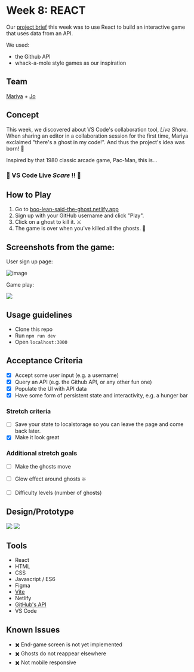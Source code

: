 # Week 8: REACT

Our [project brief](https://learn.foundersandcoders.com/course/syllabus/client-side-app/project/) this week was to use React to build an interactive game that uses data from an API.

We used:
- the Github API
- whack-a-mole style games as our inspiration

## Team

[Mariya](https://github.com/mariyapeychinova) + [Jo](https://github.com/jamdelion)

## Concept

This week, we discovered about VS Code's collaboration tool, *Live Share*. When sharing an editor in a collaboration session for the first time, Mariya exclaimed "there's a ghost in my code!". And thus the project's idea was born! :baby_chick: 

Inspired by that 1980 classic arcade game, Pac-Man, this is...

###  :ghost: VS Code Live *Scare* !! :ghost: 

## How to Play

1. Go to [boo-lean-said-the-ghost.netlify.app](https://boo-lean-said-the-ghost.netlify.app)
2. Sign up with your GitHub username and click "Play".
3. Click on a ghost to kill it. :crossed_swords: 
4. The game is over when you've killed all the ghosts. :grimacing: 

## Screenshots from the game:

User sign up page:

![image](https://user-images.githubusercontent.com/31373245/118268158-f015b700-b4b4-11eb-95f9-6e08cd857ed3.png)

Game play:

![](https://i.imgur.com/6Hp6ynn.png)


## Usage guidelines

- Clone this repo
- Run `npm run dev`
- Open `localhost:3000`

## Acceptance Criteria

- [x] Accept some user input (e.g. a username)
- [x] Query an API (e.g. the Github API, or any other fun one)
- [x] Populate the UI with API data
- [x] Have some form of persistent state and interactivity, e.g. a hunger bar

### Stretch criteria

- [ ] Save your state to localstorage so you can leave the page and come back later.
- [x] Make it look great

### Additional stretch goals

- [ ] Make the ghosts move
- [ ] Glow effect around ghosts :sparkle: 
- [ ] Difficulty levels (number of ghosts)


## Design/Prototype

![](https://i.imgur.com/To6jRBR.png)
![](https://i.imgur.com/VgXOOkd.png)

## Tools

- React
- HTML
- CSS
- Javascript / ES6
- Figma
- [Vite](https://vitejs.dev/)
- Netlify
- [GitHub's API](https://developer.github.com/v3/)
- VS Code


## Known Issues 

- :heavy_multiplication_x:  End-game screen is not yet implemented 
- :heavy_multiplication_x:  Ghosts do not reappear elsewhere
- :heavy_multiplication_x:  Not mobile responsive
